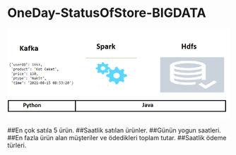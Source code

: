 # OneDay-StatusOfStore-BIGDATA
![outcome](https://github.com/ugurbykyldz/OneDay-StatusOfStore-BIGDATA/blob/master/read.png?raw=true) 

##En çok satıla 5 ürün.
##Saatlik satılan ürünler.
##Günün yogun saatleri.
##En fazla ürün alan müşteriler ve ödedikleri toplam tutar.
##Saatlik ödeme türleri.


